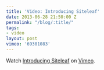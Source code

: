 ```yaml
---
title: 'Video: Introducing Siteleaf'
date: 2013-06-28 21:50:00 Z
permalink: "/blog/:title/"
tags:
- video
layout: post
vimeo: '69301083'
---
```


Watch <a href="http://vimeo.com/69301083">Introducing Siteleaf</a> on <a href="http://vimeo.com">Vimeo</a>.
